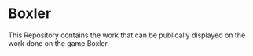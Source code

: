 # Boxler
This Repository contains the work that can be publically displayed on the work done on the game Boxler.
